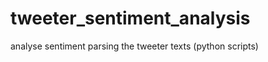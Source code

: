 tweeter_sentiment_analysis
==========================

analyse sentiment parsing the tweeter texts (python scripts)
